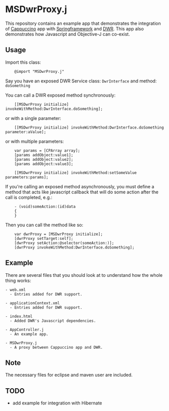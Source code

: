 MSDwrProxy.j
==========

This repository contains an example app that demonstrates the integration of [Cappuccino](http://www.cappuccino.org) app with [Springframework](http://www.springframework.org) and [DWR](http://directwebremoting.org). 
This app also demonstrates how Javascript and Objective-J can co-exist.

## Usage

Import this class:

        @import "MSDwrProxy.j"
          
Say you have an exposed DWR Service class: <code>DwrInterface</code> and method: <code>doSomething</code> 
          
You can call a DWR exposed method synchronously:      

        [[MSDwrProxy initialize] invokeWithMethod:DwrInterface.doSomething];
        
or with a single parameter:

        [[MSDwrProxy initialize] invokeWithMethod:DwrInterface.doSomething parameter:aValue];
        
or with multiple parameters:

        var params = [CPArray array];
        [params addObject:value1];
        [params addObject:value2];
        [params addObject:value3];
        
        [[MSDwrProxy initialize] invokeWithMethod:setSomeValue parameters:params];
        
If you're calling an exposed method asynchronously, you must define a method that acts like javascript callback that will do some action after the call is completed, e.g.:

        - (void)someAction:(id)data
        {
        }
        
Then you can call the method like so:

        var dwrProxy = [MSDwrProxy initialize];
        [dwrProxy setTarget:self];
        [dwrProxy setAction:@selector(someAction:)];
        [dwrProxy invokeWithMethod:DwrInterface.doSomething];
        
## Example
    
There are several files that you should look at to understand how the whole thing works:

    - web.xml
      - Entries added for DWR support.
  
    - applicationContext.xml
      - Entries added for DWR support.
  
    - index.html
      - Added DWR's Javascript dependencies.
  
    - AppController.j
      - An example app.
  
    - MSDwrProxy.j
      - A proxy between Cappuccino app and DWR.

## Note

The necessary files for eclipse and maven user are included.  

## TODO

- add example for integration with Hibernate
